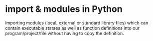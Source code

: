 # import & modules in Python

Importing modules (local, external or standard library files) which can contain executable stataes as well as function definitions into our program/project/file without having to copy the definition.
